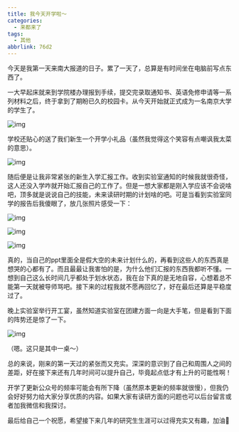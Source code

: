 ```yaml
---
title: 我今天开学啦～
categories:
  - 来都来了
tags:
  - 其他
abbrlink: 76d2
---
```


今天是我第一天来南大报道的日子。累了一天了，总算是有时间坐在电脑前写点东西了。

一大早起床就来到学院楼办理报到手续，提交完录取通知书、英语免修申请等一系列材料之后，终于拿到了期盼已久的校园卡。从今天开始就正式成为一名南京大学的学生了。

![img](https://mmbiz.qpic.cn/mmbiz_jpg/1skeHK2GybwO0OMM96re93vtLiag7vJUDkRIpI6RW98n87pBPWWctdacRkdsgdTXFhfsWIGQsSZAkSgKY4ryefQ/640?wx_fmt=jpeg&wxfrom=5&wx_lazy=1&wx_co=1)



学校还贴心的送了我们新生一个开学小礼品（虽然我觉得这个笑容有点嘲讽我太菜的意思）。

![img](https://mmbiz.qpic.cn/mmbiz_jpg/1skeHK2GybwO0OMM96re93vtLiag7vJUDNg7w3iaiaE83Gqicw06jicGyKGzXAqCvuf2YITxlBMesLdlbuKHyibRMMYw/640?wx_fmt=jpeg&wxfrom=5&wx_lazy=1&wx_co=1)



随后便是让我非常紧张的新生入学汇报工作。收到实验室通知的时候我就很奇怪，这人还没入学咋就开始汇报自己的工作了。但是一想大家都是刚入学应该不会说啥吧，顶多就是说说自己的技能，未来读研时期的计划啥的吧。可是当看到实验室同学的报告后我傻眼了，放几张照片感受一下：



 

![img](https://mmbiz.qpic.cn/mmbiz_jpg/1skeHK2GybwO0OMM96re93vtLiag7vJUDVBdQKWTXELLBQgqzjAl3HOVZmeEJEfQ7ALEgDWHQtbrkXXC4ErH6Zg/640?wx_fmt=jpeg&wxfrom=5&wx_lazy=1&wx_co=1)

![img](https://mmbiz.qpic.cn/mmbiz_jpg/1skeHK2GybwO0OMM96re93vtLiag7vJUDK2zW3NxYCcsr5DhKaeLic58X8pT7EuZGLp1ynjRQ9IjZWq0xrxcDFqA/640?wx_fmt=jpeg&wxfrom=5&wx_lazy=1&wx_co=1)

![img](https://mmbiz.qpic.cn/mmbiz_jpg/1skeHK2GybwO0OMM96re93vtLiag7vJUDTF375BOTdFwXx4v4fDh1qib73F9hbm2yia9rmYxiaYHPC1nM1UgWsGqxA/640?wx_fmt=jpeg&wxfrom=5&wx_lazy=1&wx_co=1)

真的，当自己的ppt里面全是假大空的未来计划什么的，再看到这些人的东西真是想哭的心都有了。而且最最让我害怕的是，为什么他们汇报的东西我都听不懂。一想到自己这么长时间几乎都处于划水状态，我在台下真的是无地自容，心想着总不能第一天就被导师骂吧。接下来的过程我就不愿再回忆了，好在最后还算是平稳度过了。

晚上实验室举行开工宴，虽然知道实验室在团建方面一向是大手笔，但是看到下面的阵势还是惊了一下。

![img](https://mmbiz.qpic.cn/mmbiz_jpg/1skeHK2GybwO0OMM96re93vtLiag7vJUDvH1DITvggmjQsYSU2wxy2EDRicqIl5DTlqYOZHcwNbGXkSf7gEPa37g/640?wx_fmt=jpeg&wxfrom=5&wx_lazy=1&wx_co=1)



（嗯。这只是其中一桌～）

总的来说，刚来的第一天过的紧张而又充实。深深的意识到了自己和周围人之间的差距，好在接下来还有几年时间可以提升自己，毕竟起点低才有上升的可能性啊！

开学了更新公众号的频率可能会有所下降（虽然原本更新的频率就很慢），但我仍会好好努力给大家分享优质的内容。如果大家有读研方面的问题也可以后台留言或者加我微信和我探讨。

最后给自己一个祝愿，希望接下来几年的研究生生涯可以过得充实又有趣，加油💪